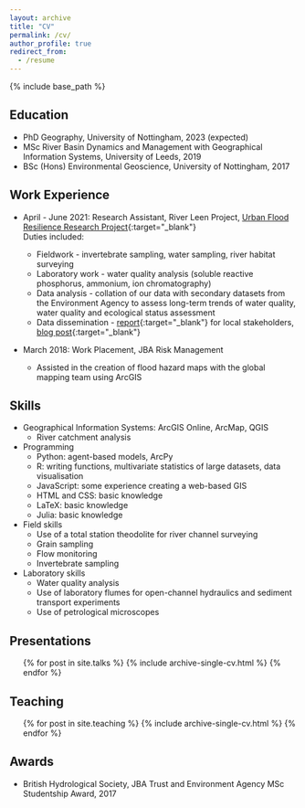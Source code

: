 ```yaml
---
layout: archive
title: "CV"
permalink: /cv/
author_profile: true
redirect_from:
  - /resume
---
```


{% include base_path %}

Education
------
* PhD Geography, University of Nottingham, 2023 (expected)
* MSc River Basin Dynamics and Management with Geographical Information Systems, University of Leeds, 2019
* BSc (Hons) Environmental Geoscience, University of Nottingham, 2017


Work Experience
------
* April - June 2021: Research Assistant, River Leen Project, [Urban Flood Resilience Research Project](http://www.urbanfloodresilience.ac.uk/index.aspx){:target="_blank"}\
  Duties included:
  * Fieldwork - invertebrate sampling, water sampling, river habitat surveying
  * Laboratory work - water quality analysis (soluble reactive phosphorus, ammonium, ion chromatography)
  * Data analysis - collation of our data with secondary datasets from the Environment Agency to assess long-term trends of water quality, water quality and ecological status assessment
  * Data dissemination - [report](http://www.urbanfloodresilience.ac.uk/documents/the-health-of-the-river-leen.pdf){:target="_blank"} for local stakeholders, [blog post](https://blogs.nottingham.ac.uk/blue-greencities/2021/06/24/investigating-the-water-quality-of-the-river-leen/){:target="_blank"}

* March 2018: Work Placement, JBA Risk Management
  * Assisted in the creation of flood hazard maps with the global mapping team using ArcGIS


Skills
------
* Geographical Information Systems: ArcGIS Online, ArcMap, QGIS
  * River catchment analysis
* Programming
  * Python: agent-based models, ArcPy
  * R: writing functions, multivariate statistics of large datasets, data visualisation
  * JavaScript: some experience creating a web-based GIS
  * HTML and CSS: basic knowledge
  * LaTeX: basic knowledge
  * Julia: basic knowledge
* Field skills
  * Use of a total station theodolite for river channel surveying
  * Grain sampling
  * Flow monitoring
  * Invertebrate sampling
* Laboratory skills
  * Water quality analysis
  * Use of laboratory flumes for open-channel hydraulics and sediment transport experiments
  * Use of petrological microscopes
  
Presentations
------
  <ul>{% for post in site.talks %}
    {% include archive-single-cv.html %}
  {% endfor %}</ul>

Teaching
------
  <ul>{% for post in site.teaching %}
    {% include archive-single-cv.html %}
  {% endfor %}</ul>
  
Awards
------
* British Hydrological Society, JBA Trust and Environment Agency MSc Studentship Award, 2017
